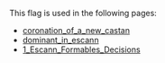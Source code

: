 This flag is used in the following pages:
 - [coronation_of_a_new_castan](../events/coronation_of_a_new_castan.md)
 - [dominant_in_escann](../events/dominant_in_escann.md)
 - [1_Escann_Formables_Decisions](../decisions/1_Escann_Formables_Decisions.md)
